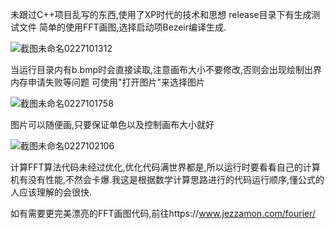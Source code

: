 未跟过C++项目乱写的东西,使用了XP时代的技术和思想
release目录下有生成测试文件
简单的使用FFT画图,选择启动项Bezeir编译生成.

![截图未命名0227101312](https://github.com/LQtestProj/test_1/assets/161401866/ffc2f3a7-0d4b-4c36-8271-cde5aa8eaff7)

当运行目录内有b.bmp时会直接读取,注意画布大小不要修改,否则会出现绘制出界内存申请失败等问题
可使用"打开图片"来选择图片

![截图未命名0227101758](https://github.com/LQtestProj/test_1/assets/161401866/3840b6b5-fe6b-4e92-8a5f-a10662f5ec85)

图片可以随便画,只要保证单色以及控制画布大小就好

![截图未命名0227102106](https://github.com/LQtestProj/test_1/assets/161401866/1b11bfe4-57fd-43f9-b652-93a74eb6ec3c)

计算FFT算法代码未经过优化,优化代码满世界都是,所以运行时要看看自己的计算机有没有性能,不然会卡爆.我这是根据数学计算思路进行的代码运行顺序,懂公式的人应该理解的会很快.

如有需要更完美漂亮的FFT画图代码,前往https://www.jezzamon.com/fourier/
